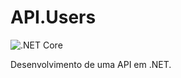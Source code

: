 # API.Users

![.NET Core](https://github.com/brunocesarr/API.Users/workflows/.NET%20Core/badge.svg?branch=master)

Desenvolvimento de uma API em .NET.
